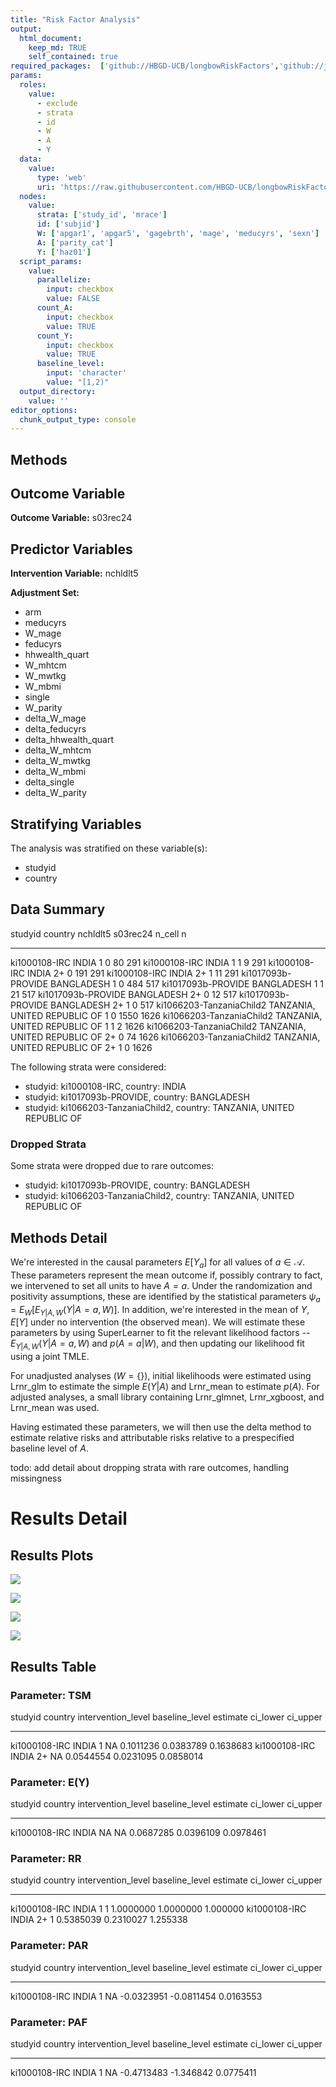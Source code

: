 ```yaml
---
title: "Risk Factor Analysis"
output: 
  html_document:
    keep_md: TRUE
    self_contained: true
required_packages:  ['github://HBGD-UCB/longbowRiskFactors','github://jeremyrcoyle/skimr@vector_types', 'github://tlverse/delayed']
params:
  roles:
    value:
      - exclude
      - strata
      - id
      - W
      - A
      - Y
  data: 
    value: 
      type: 'web'
      uri: 'https://raw.githubusercontent.com/HBGD-UCB/longbowRiskFactors/master/inst/sample_data/birthwt_data.rdata'
  nodes:
    value:
      strata: ['study_id', 'mrace']
      id: ['subjid']
      W: ['apgar1', 'apgar5', 'gagebrth', 'mage', 'meducyrs', 'sexn']
      A: ['parity_cat']
      Y: ['haz01']
  script_params:
    value:
      parallelize:
        input: checkbox
        value: FALSE
      count_A:
        input: checkbox
        value: TRUE
      count_Y:
        input: checkbox
        value: TRUE        
      baseline_level:
        input: 'character'
        value: "[1,2)"
  output_directory:
    value: ''
editor_options: 
  chunk_output_type: console
---
```








## Methods
## Outcome Variable

**Outcome Variable:** s03rec24

## Predictor Variables

**Intervention Variable:** nchldlt5

**Adjustment Set:**

* arm
* meducyrs
* W_mage
* feducyrs
* hhwealth_quart
* W_mhtcm
* W_mwtkg
* W_mbmi
* single
* W_parity
* delta_W_mage
* delta_feducyrs
* delta_hhwealth_quart
* delta_W_mhtcm
* delta_W_mwtkg
* delta_W_mbmi
* delta_single
* delta_W_parity

## Stratifying Variables

The analysis was stratified on these variable(s):

* studyid
* country

## Data Summary

studyid                    country                        nchldlt5    s03rec24   n_cell      n
-------------------------  -----------------------------  ---------  ---------  -------  -----
ki1000108-IRC              INDIA                          1                  0       80    291
ki1000108-IRC              INDIA                          1                  1        9    291
ki1000108-IRC              INDIA                          2+                 0      191    291
ki1000108-IRC              INDIA                          2+                 1       11    291
ki1017093b-PROVIDE         BANGLADESH                     1                  0      484    517
ki1017093b-PROVIDE         BANGLADESH                     1                  1       21    517
ki1017093b-PROVIDE         BANGLADESH                     2+                 0       12    517
ki1017093b-PROVIDE         BANGLADESH                     2+                 1        0    517
ki1066203-TanzaniaChild2   TANZANIA, UNITED REPUBLIC OF   1                  0     1550   1626
ki1066203-TanzaniaChild2   TANZANIA, UNITED REPUBLIC OF   1                  1        2   1626
ki1066203-TanzaniaChild2   TANZANIA, UNITED REPUBLIC OF   2+                 0       74   1626
ki1066203-TanzaniaChild2   TANZANIA, UNITED REPUBLIC OF   2+                 1        0   1626


The following strata were considered:

* studyid: ki1000108-IRC, country: INDIA
* studyid: ki1017093b-PROVIDE, country: BANGLADESH
* studyid: ki1066203-TanzaniaChild2, country: TANZANIA, UNITED REPUBLIC OF

### Dropped Strata

Some strata were dropped due to rare outcomes:

* studyid: ki1017093b-PROVIDE, country: BANGLADESH
* studyid: ki1066203-TanzaniaChild2, country: TANZANIA, UNITED REPUBLIC OF

## Methods Detail

We're interested in the causal parameters $E[Y_a]$ for all values of $a \in \mathcal{A}$. These parameters represent the mean outcome if, possibly contrary to fact, we intervened to set all units to have $A=a$. Under the randomization and positivity assumptions, these are identified by the statistical parameters $\psi_a=E_W[E_{Y|A,W}(Y|A=a,W)]$.  In addition, we're interested in the mean of $Y$, $E[Y]$ under no intervention (the observed mean). We will estimate these parameters by using SuperLearner to fit the relevant likelihood factors -- $E_{Y|A,W}(Y|A=a,W)$ and $p(A=a|W)$, and then updating our likelihood fit using a joint TMLE.

For unadjusted analyses ($W=\{\}$), initial likelihoods were estimated using Lrnr_glm to estimate the simple $E(Y|A)$ and Lrnr_mean to estimate $p(A)$. For adjusted analyses, a small library containing Lrnr_glmnet, Lrnr_xgboost, and Lrnr_mean was used.

Having estimated these parameters, we will then use the delta method to estimate relative risks and attributable risks relative to a prespecified baseline level of $A$.

todo: add detail about dropping strata with rare outcomes, handling missingness







# Results Detail

## Results Plots
![](/tmp/6142e1b9-9ffd-4d93-8b37-d9f9f92eef68/REPORT_files/figure-html/plot_tsm-1.png)<!-- -->

![](/tmp/6142e1b9-9ffd-4d93-8b37-d9f9f92eef68/REPORT_files/figure-html/plot_rr-1.png)<!-- -->



![](/tmp/6142e1b9-9ffd-4d93-8b37-d9f9f92eef68/REPORT_files/figure-html/plot_paf-1.png)<!-- -->

![](/tmp/6142e1b9-9ffd-4d93-8b37-d9f9f92eef68/REPORT_files/figure-html/plot_par-1.png)<!-- -->

## Results Table

### Parameter: TSM


studyid         country   intervention_level   baseline_level     estimate    ci_lower    ci_upper
--------------  --------  -------------------  ---------------  ----------  ----------  ----------
ki1000108-IRC   INDIA     1                    NA                0.1011236   0.0383789   0.1638683
ki1000108-IRC   INDIA     2+                   NA                0.0544554   0.0231095   0.0858014


### Parameter: E(Y)


studyid         country   intervention_level   baseline_level     estimate    ci_lower    ci_upper
--------------  --------  -------------------  ---------------  ----------  ----------  ----------
ki1000108-IRC   INDIA     NA                   NA                0.0687285   0.0396109   0.0978461


### Parameter: RR


studyid         country   intervention_level   baseline_level     estimate    ci_lower   ci_upper
--------------  --------  -------------------  ---------------  ----------  ----------  ---------
ki1000108-IRC   INDIA     1                    1                 1.0000000   1.0000000   1.000000
ki1000108-IRC   INDIA     2+                   1                 0.5385039   0.2310027   1.255338


### Parameter: PAR


studyid         country   intervention_level   baseline_level      estimate     ci_lower    ci_upper
--------------  --------  -------------------  ---------------  -----------  -----------  ----------
ki1000108-IRC   INDIA     1                    NA                -0.0323951   -0.0811454   0.0163553


### Parameter: PAF


studyid         country   intervention_level   baseline_level      estimate    ci_lower    ci_upper
--------------  --------  -------------------  ---------------  -----------  ----------  ----------
ki1000108-IRC   INDIA     1                    NA                -0.4713483   -1.346842   0.0775411
